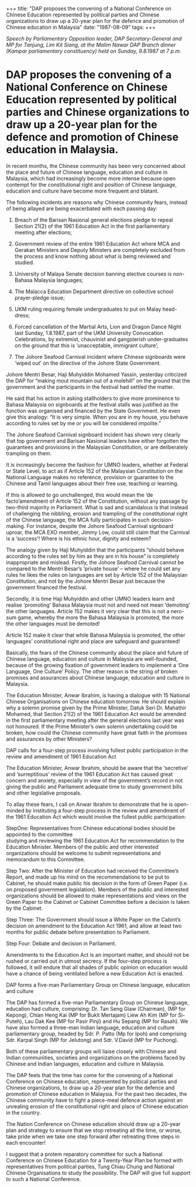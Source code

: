 +++ 
title: "DAP proposes the convening of a National Conference on Chinese Education represented by political parties and Chinese organizations to draw up a 20-year plan for the defence and promotion of Chinese education in Malaysia"
date: "1987-08-09"
tags:
+++

_Speech by Parliamentary Opposition leader, DAP Secretary-General and MP for Tanjung, Lim Kit Siang, at the Malim Nawar DAP Branch dinner (Kampar parliamentary constituency) held on Sunday, 9.8.1987 at 7 p.m._

# DAP proposes the convening of a National Conference on Chinese Education represented by political parties and Chinese organizations to draw up a 20-year plan for the defence and promotion of Chinese education in Malaysia.

In recent months, the Chinese community has been very concerned about the place and future of Chinese language, education and culture in Malaysia, which had increasingly become more intense because open contempt for the constitutional right and position of Chinese language, education and culture have become more frequent and blatant.</u>

The following incidents are reasons why Chinese community fears, instead of being allayed are being exacerbated with each passing day:

1.	Breach of the Barisan Nasional general elections pledge to repeal Section 21(2) of the 1961 Education Act in the first parliamentary meeting after elections;

2.	Government review of the entire 1961 Education Act where MCA and Gerakan Ministers and Deputy Ministers are completely excluded from the process and know nothing about what is being reviewed and studied.

3.	University of Malaya Senate decision banning elective courses is non-Bahasa Malaysia languages;

4.	The Malacca Education Department directive on collective school prayer-pledge issue;

5.	UKM ruling requiring female undergraduates to put on Malay head-dress;

6.	Forced cancellation of the Martial Arts, Lion and Dragon Dance Night last Sunday, 1.8.1987, part of the UKM University Convocation Celebrations, by extremist, chauvinist and gangsterish under-graduates on the ground that this is ‘unacceptable, immigrant culture’;

7.	The Johore Seafood Carnival incident where Chinese signboards were ‘wiped out’ on the directive of the Johore State Government.

Johore Mentri Besar, Haji Muhyiddin Mohamed Yassin, yesterday criticized the DAP for “making mout mountain out of a molehill” on the ground that the government and the participants in the festival had settled the matter.

He said that his action in asking stallholders to give more prominence to Bahasa Malaysia on signboards at the festival stalls was justified as the function was organised and financed by the State Government. He even give this analogy: “It is very simple. When you are in my house, you behave according to rules set by me or you will be considered impolite.”

The Johore Seafood Carnival signboard incident has shown very clearly that top government and Barisan Nasional leaders have either forgotten the guarantees and provisions in the Malaysian Constitution, or are deliberately trampling on them.

It is increasingly become the fashion for UMNO leaders, whether at Federal or State Level, to act as if Article 152 of the Malaysian Constitution on the National Language makes no reference, provision or guarantee to the Chinese and Tamil languages about their free use, teaching or learning.

If this is allowed to go unchallenged, this would mean the ‘de facto’amendment of Article 152 of the Constitution, without any passage by two-third majority in Parliament. What is sad and scandalous is that instead of challenging the nibbling, erosion and trampling of the constitutional right of the Chinese language, the MCA fully participates in such decision-making. For instance, despite the Johore Seafood Carnival signboard uproar, the MCA EXO member, Jimmy Low, could still claim that the Carnival is a ‘success’! Where is his ethnic hour, dignity and esteem?

The analogy given by Haji Muhyiddin that the participants “should behave according to the rules set by him as they are in his house” is completely inappropriate and mislead. Firstly, the Johore Seafood Carnival cannot be compared to the Mentri Besar’s ‘private house’ – where he could set any rules he likes the rules on languages are set by Article 152 of the Malaysian Constitution, and not by the Johore Mentri Besar just because the government financed the festival.

Secondly, it is time Haji Muhyiddin and other UMNO leaders learn and realise ‘promoting’ Bahasa Malaysia must not and need not mean ‘demoting’ the other languages. Article 152 makes it very clear that this is not a nero-sum game, whereby the more the Bahasa Malaysia is promoted, the more the other languages must be demoted!

Article 152 make it clear that while Bahasa Malaysia is promoted, the other languages’ constitutional right and place are safeguard and guaranteed!

Basically, the fears of the Chinese community about the place and future of Chinese language, education and culture in Malaysia are well-founded, because of the growing fixation of government leaders to implement a ‘One Language, One Culture’ Policy. The other reason is the string of broken promises and assurances about Chinese language, education and culture in Malaysia.

The Education Minister, Anwar Ibrahim, is having a dialogue with 15 National Chinese Organisations on Chinese education tomorrow. He should explain why a solemn promise given by the Prime Minister, Datuk Seri Dr. Mahathir Mohamed, that Section 21(2) of the 1961 Education Act would be amended in the first parliamentary meeting after the general elections last year was not honoured. If the Prime Minister’s own solemn undertaking could be broken, how could the Chinese community have great faith in the promises and assurances by other Ministers?

DAP calls for a four-step process involving fullest public participation in the review and amendment of 1961 Education Act

The Education Minister, Anwar Ibrahim, should be aware that the ‘secretive’ and ‘surreptitious’ review of the 1961 Education Act has caused great concern and anxiety, especially in view of the government’s record in not giving the public and Parliament adequate time to study government bills and other legislative proposals.

To allay these fears, I call on Anwar Ibrahim to demonstrate that he is open-minded by instituting a four-step process in the review and amendment of the 1961 Education Act which would involve the fullest public participation:

StepOne: Representatives from Chinese educational bodies should be appointed to the committee   
studying and reviewing the 1961 Education Act for recommendation to the Education Minister. Members of the public and other interested organizations should be welcome to submit representations and memorandum to this Committee.

   
Step Two: After the Minister of Education had received the Committee’s Report, and made up his mind 
on the recommendations to be put to Cabinet, he should make public his decision in the form of  Green Paper (i.e. on proposed government legislation). Members of the public and interested organizations should be allowed to make representations and views on the Green Paper to the Cabinet or Cabinet Committee before a decision is taken by the Cabinet.

Step Three: The Government should issue a White Paper on the Cabint’s decision on amendment to the 
Education Act 1961, and allow at least two months for public debate before presentation to Parliament.

Step Four: Debate and decision in Parliament.

Amendments to the Education Act is an important matter, and should not be rushed or carried out in utmost secrecy. If the four–step process is followed, it will endure that all shades of public opinion on education would have a chance of being ventilated before a new Education Act is enacted.

DAP forms a five-man Parliamentary Group on Chinese language, education and culture

The DAP has formed a five-man Parliamentary Group on Chinese language, education had culture, comprising: Dr. Tan Seng Giaw (Chairman), (MP for Kepong), Chian Heng Kai (MP for Bukit Mertajam) Liew Ah Kim (MP for Si-Puteh), Lau Dak Kee (MP for Pasir Pinji) and Hu Sepang (MP for Rasah). We have also formed a three-man Indian language, education and culture parliamentary group, headed by Sdr. P. Patto (Mp for Ipoh) and comprising Sdr. Karpal Singh (MP for Jelutong) and Sdr. V.David (MP for Puchong).

Both of these parliamentary groups will liaise closely with Chinese and Indian communities, societies and organizations on the problems faced by Chinese and Indian languages, education and culture in Malaysia.

The DAP feels that the time has come for the convening of a National Conference on Chinese education, represented by political parties and Chinese organizations, to draw up a 20-year plan for the defence and promotion of Chinese education in Malaysia. For the past two decades, the Chinese community have to fight a piece-meal defence action against an unrealing erosion of the constitutional right and place of Chinese education in the country.

The Nation Conference on Chinese education should draw up a 20-year plan and strategy to ensure that we stop retreating all the time, or worse, take pride when we take one step forward after retreating three steps in each encounter!

I suggest that a protem reparatory committee for such a National Conference on Chinese Education for a Twenty-Year Plan be formed with representatives from political parties, Tung Chiau Chung and National Chinese Organisations to study the possibility. The DAP will give full support to such a National Conference.
 
